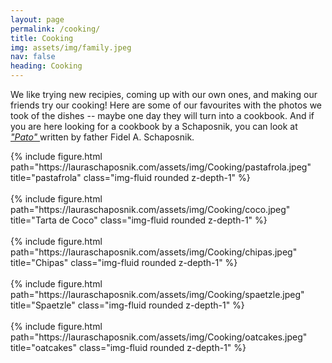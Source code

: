 ```yaml
---
layout: page
permalink: /cooking/
title: Cooking
img: assets/img/family.jpeg
nav: false
heading: Cooking
---
```

  
We like trying new recipies, coming up with our own ones, and making our friends try our cooking! Here are some of our favourites with the photos we took of the dishes -- maybe one day they will turn into a cookbook. And if you are here looking for a cookbook by a Schaposnik, you can look at  <a href="https://sites.google.com/site/schaposnik/libros?authuser=0"><i>"Pato" </i></a> written by father Fidel A. Schaposnik.
 
<div class="row">
    <div class="col-sm mt-3 mt-md-0">
        {% include figure.html path="https://lauraschaposnik.com/assets/img/Cooking/pastafrola.jpeg" title="pastafrola" class="img-fluid rounded z-depth-1" %}
    </div>
     </div>

 



<br>

 
<div class="row">
    <div class="col-sm mt-3 mt-md-0">
        {% include figure.html path="https://lauraschaposnik.com/assets/img/Cooking/coco.jpeg" title="Tarta de Coco" class="img-fluid rounded z-depth-1" %}
    </div>
     </div>

<br>

 
<div class="row">
    <div class="col-sm mt-3 mt-md-0">
        {% include figure.html path="https://lauraschaposnik.com/assets/img/Cooking/chipas.jpeg" title="Chipas" class="img-fluid rounded z-depth-1" %}
    </div>
     </div>

<br>

 
<div class="row">
    <div class="col-sm mt-3 mt-md-0">
        {% include figure.html path="https://lauraschaposnik.com/assets/img/Cooking/spaetzle.jpeg" title="Spaetzle" class="img-fluid rounded z-depth-1" %}
    </div>
     </div>

<br>


<div class="row">
    <div class="col-sm mt-3 mt-md-0">
        {% include figure.html path="https://lauraschaposnik.com/assets/img/Cooking/oatcakes.jpeg" title="oatcakes" class="img-fluid rounded z-depth-1" %}
    </div>
    </div>

